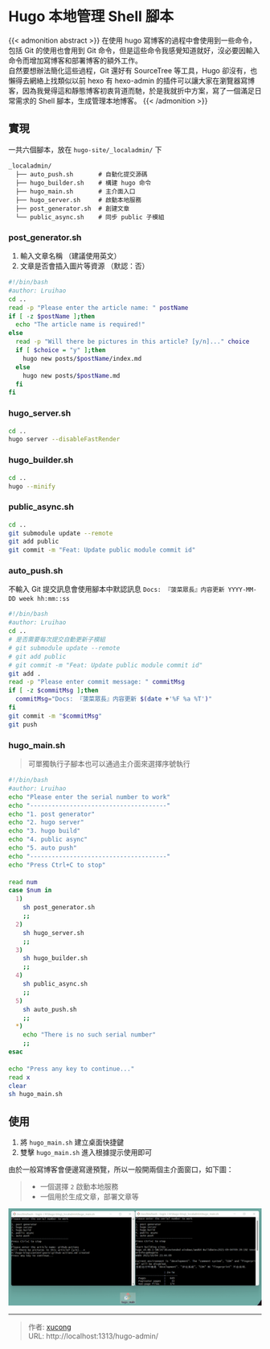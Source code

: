 # Hugo 本地管理 Shell 腳本


{{< admonition abstract >}}
在使用 hugo 寫博客的過程中會使用到一些命令，包括 Git 的使用也會用到 Git 命令，但是這些命令我感覺知道就好，沒必要因輸入命令而增加寫博客和部署博客的額外工作。  
自然要想辦法簡化這些過程，Git 還好有 SourceTree 等工具，Hugo 卻沒有，也懶得去網絡上找類似以前 hexo 有 hexo-admin 的插件可以讓大家在瀏覽器寫博客，因為我覺得這和靜態博客初衷背道而馳，於是我就折中方案，寫了一個滿足日常需求的 Shell 腳本，生成管理本地博客。
{{< /admonition >}}

<!--more-->

## 實現

一共六個腳本，放在 `hugo-site/_localadmin/` 下

    _localadmin/
      ├── auto_push.sh       # 自動化提交源碼
      ├── hugo_builder.sh    # 構建 hugo 命令
      ├── hugo_main.sh       # 主介面入口
      ├── hugo_server.sh     # 啟動本地服務
      ├── post_generator.sh  # 創建文章
      └── public_async.sh    # 同步 public 子模組

### post_generator.sh

1. 輸入文章名稱 （建議使用英文）
2. 文章是否會插入圖片等資源 （默認：否）

```bash
#!/bin/bash
#author: Lruihao
cd ..
read -p "Please enter the article name: " postName
if [ -z $postName ];then
  echo "The article name is required!"
else
  read -p "Will there be pictures in this article? [y/n]..." choice
  if [ $choice = "y" ];then
    hugo new posts/$postName/index.md
  else
    hugo new posts/$postName.md
  fi
fi
```

### hugo_server.sh

```bash
cd ..
hugo server --disableFastRender
```

### hugo_builder.sh

```bash
cd ..
hugo --minify
```

### public_async.sh

```bash
cd ..
git submodule update --remote
git add public
git commit -m "Feat: Update public module commit id"
```

### auto_push.sh

不輸入 Git 提交訊息會使用腳本中默認訊息 `Docs: 『菠菜眾長』内容更新 YYYY-MM-DD week hh:mm::ss`

```bash
#!/bin/bash
#author: Lruihao
cd ..
# 是否需要每次提交自動更新子模組
# git submodule update --remote
# git add public
# git commit -m "Feat: Update public module commit id"
git add .
read -p "Please enter commit message: " commitMsg
if [ -z $commitMsg ];then
  commitMsg="Docs: 『菠菜眾長』内容更新 $(date +'%F %a %T')"
fi
git commit -m "$commitMsg"
git push
```

### hugo_main.sh

> 可單獨執行子腳本也可以通過主介面來選擇序號執行

```bash
#!/bin/bash
#author: Lruihao
echo "Please enter the serial number to work"
echo "--------------------------------------"
echo "1. post generator"
echo "2. hugo server"
echo "3. hugo build"
echo "4. public async"
echo "5. auto push"
echo "--------------------------------------"
echo "Press Ctrl+C to stop"

read num
case $num in
  1)
    sh post_generator.sh
    ;;
  2)
    sh hugo_server.sh
    ;;
  3)
    sh hugo_builder.sh
    ;;
  4)
    sh public_async.sh
    ;;
  5)
    sh auto_push.sh
    ;;
  *)
    echo "There is no such serial number"
    ;;
esac

echo "Press any key to continue..."
read x
clear
sh hugo_main.sh
```

## 使用

1. 將 `hugo_main.sh` 建立桌面快捷鍵
2. 雙擊 `hugo_main.sh` 進入根據提示使用即可

由於一般寫博客會便邊寫邊預覽，所以一般開兩個主介面窗口，如下圖：

> - 一個選擇 `2` 啟動本地服務
> - 一個用於生成文章，部署文章等

![Hugo Admin](images/hugo-admin1.png 'Hugo Admin')


---

> 作者: [xucong](https://shiqustudio.github.io/)  
> URL: http://localhost:1313/hugo-admin/  

